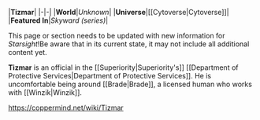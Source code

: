 |**Tizmar**|
|-|-|
|**World**|*Unknown*|
|**Universe**|[[Cytoverse\|Cytoverse]]|
|**Featured In**|*Skyward (series)*|

This page or section needs to be updated with new information for *Starsight*!Be aware that in its current state, it may not include all additional content yet.

**Tizmar** is an official in the [[Superiority\|Superiority's]] [[Department of Protective Services\|Department of Protective Services]]. He is uncomfortable being around [[Brade\|Brade]], a licensed human who works with [[Winzik\|Winzik]].



https://coppermind.net/wiki/Tizmar